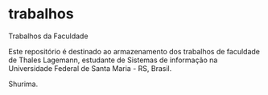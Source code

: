 # trabalhos
Trabalhos da Faculdade

Este repositório é destinado ao armazenamento dos trabalhos de faculdade de Thales Lagemann, estudante de Sistemas de informação na Universidade Federal de Santa Maria - RS, Brasil.

Shurima.
